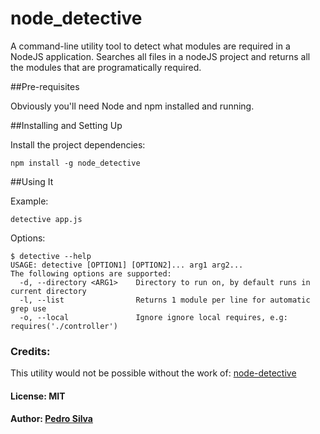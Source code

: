 # node_detective
A command-line utility tool to detect what modules are required in a NodeJS application.
Searches all files in a nodeJS project and returns all the modules that are programatically required.

##Pre-requisites

Obviously you'll need Node and npm installed and running.

##Installing and Setting Up

Install the project dependencies:
```
npm install -g node_detective
```

##Using It

Example:
```
detective app.js
```
Options:
```
$ detective --help
USAGE: detective [OPTION1] [OPTION2]... arg1 arg2...
The following options are supported:
  -d, --directory <ARG1> 	Directory to run on, by default runs in current directory
  -l, --list             	Returns 1 module per line for automatic grep use
  -o, --local            	Ignore ignore local requires, e.g: requires('./controller')
```

### Credits: 
This utility would not be possible without the work of: [node-detective](https://github.com/substack/node-detective)
#### License: MIT
#### Author: [Pedro Silva](https://github.com/pedro93)

